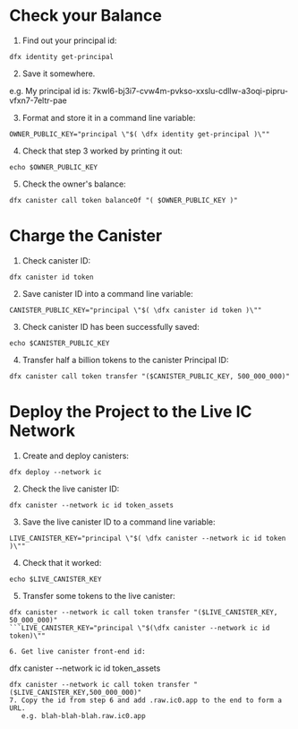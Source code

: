 # Check your Balance

1. Find out your principal id:

```
dfx identity get-principal
```

2. Save it somewhere.

e.g. My principal id is: 7kwl6-bj3i7-cvw4m-pvkso-xxslu-cdllw-a3oqi-pipru-vfxn7-7eltr-pae

3. Format and store it in a command line variable:

```
OWNER_PUBLIC_KEY="principal \"$( \dfx identity get-principal )\""
```

4. Check that step 3 worked by printing it out:

```
echo $OWNER_PUBLIC_KEY
```

5. Check the owner's balance:

```
dfx canister call token balanceOf "( $OWNER_PUBLIC_KEY )"
```

# Charge the Canister

1. Check canister ID:

```
dfx canister id token
```

2. Save canister ID into a command line variable:

```
CANISTER_PUBLIC_KEY="principal \"$( \dfx canister id token )\""
```

3. Check canister ID has been successfully saved:

```
echo $CANISTER_PUBLIC_KEY
```

4. Transfer half a billion tokens to the canister Principal ID:

```
dfx canister call token transfer "($CANISTER_PUBLIC_KEY, 500_000_000)"
```

# Deploy the Project to the Live IC Network

1. Create and deploy canisters:

```
dfx deploy --network ic
```

2. Check the live canister ID:

```
dfx canister --network ic id token_assets
```

3. Save the live canister ID to a command line variable:

```
LIVE_CANISTER_KEY="principal \"$( \dfx canister --network ic id token )\""
```

4. Check that it worked:

```
echo $LIVE_CANISTER_KEY
```

5. Transfer some tokens to the live canister:

```dfx deploy --network ic
dfx canister --network ic call token transfer "($LIVE_CANISTER_KEY, 50_000_000)"
```LIVE_CANISTER_KEY="principal \"$(\dfx canister --network ic id token)\""

6. Get live canister front-end id:

```
dfx canister --network ic id token_assets
```
dfx canister --network ic call token transfer "($LIVE_CANISTER_KEY,500_000_000)"
7. Copy the id from step 6 and add .raw.ic0.app to the end to form a URL.
   e.g. blah-blah-blah.raw.ic0.app
